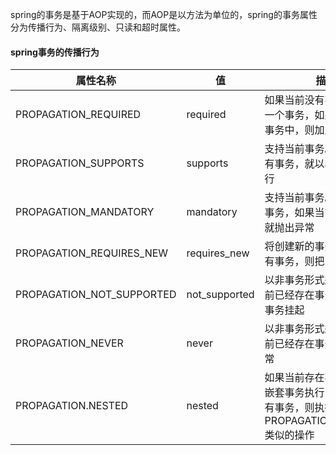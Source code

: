 spring的事务是基于AOP实现的，而AOP是以方法为单位的，spring的事务属性分为传播行为、隔离级别、只读和超时属性。

#### spring事务的传播行为

| 属性名称                  | 值            | 描 述                                                        |
| ------------------------- | ------------- | ------------------------------------------------------------ |
| PROPAGATION_REQUIRED      | required      | 如果当前没有事务，则新建一个事务，如果已经在一个事务中，则加入这个事务 |
| PROPAGATION_SUPPORTS      | supports      | 支持当前事务。如果当前没有事务，就以非事务形式运行           |
| PROPAGATION_MANDATORY     | mandatory     | 支持当前事务。使用当前的事务，如果当前没有事务，就抛出异常   |
| PROPAGATION_REQUIRES_NEW  | requires_new  | 将创建新的事务，如果当前有事务，则把当前事务挂起             |
| PROPAGATION_NOT_SUPPORTED | not_supported | 以非事务形式运行，如果当前已经存在事务，则将当前事务挂起     |
| PROPAGATION_NEVER         | never         | 以非事务形式运行，如果当前已经存在事务，则抛出异常           |
| PROPAGATION.NESTED        | nested        | 如果当前存在事务，则使用嵌套事务执行，如果当前没有事务，则执行与PROPAGATION_REQUIRED类似的操作 |